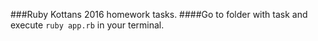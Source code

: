 ###Ruby Kottans 2016 homework tasks.
####Go to folder with task and execute <code>ruby app.rb</code> in your terminal. 